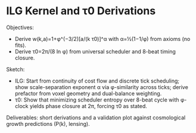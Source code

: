 # ILG Kernel and τ0 Derivations

Objectives:
- Derive w(k,a)=1+φ^(−3/2)[a/(k τ0)]^α with α=½(1−1/φ) from axioms (no fits).
- Derive τ0=2π/(8 ln φ) from universal scheduler and 8-beat timing closure.

Sketch:
- ILG: Start from continuity of cost flow and discrete tick scheduling; show scale-separation exponent α via φ-similarity across ticks; derive prefactor from voxel geometry and dual-balance weighting.
- τ0: Show that minimizing scheduler entropy over 8-beat cycle with φ-clock yields phase closure at 2π, forcing τ0 as stated.

Deliverables: short derivations and a validation plot against cosmological growth predictions (P(k), lensing).
